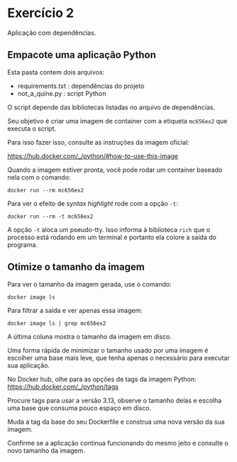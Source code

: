 # Exercício 2

Aplicação com dependências.

## Empacote uma aplicação Python

Esta pasta contem dois arquivos:
- requirements.txt : dependências do projeto
- not_a_quine.py : script Python

O script depende das bibliotecas listadas no arquivo de dependências.

Seu objetivo é criar uma imagem de container com a etiqueta `mc656ex2` que
executa o script.

Para isso fazer isso, consulte as instruções da imagem oficial:

https://hub.docker.com/_/python/#how-to-use-this-image

Quando a imagem estiver pronta, você pode rodar um container baseado nela com
o comando:
```
docker run --rm mc656ex2
```

Para ver o efeito de _syntax highlight_ rode com a opção `-t`:
```
docker run --rm -t mc656ex2
```

A opção `-t` aloca um pseudo-tty. Isso informa à biblioteca `rich` que o
processo está rodando em um terminal e portanto ela colore a saída do programa.

## Otimize o tamanho da imagem

Para ver o tamanho da imagem gerada, use o comando:
```
docker image ls
```

Para filtrar a saída e ver apenas essa imagem:
```
docker image ls | grep mc656ex2
```

A última coluna mostra o tamanho da imagem em disco.

Uma forma rápida de minimizar o tamanho usado por uma imagem é escolher uma
base mais leve, que tenha apenas o necessário para executar sua aplicação.

No Docker hub, olhe para as opções de tags da imagem Python:
https://hub.docker.com/_/python/tags

Procure tags para usar a versão 3.13, observe o tamanho delas e escolha uma
base que consuma pouco espaço em disco.

Muda a tag da base do seu Dockerfile e construa uma nova versão da sua imagem.

Confirme se a aplicação continua funcionando do mesmo jeito e consulte o novo
tamanho da imagem.
